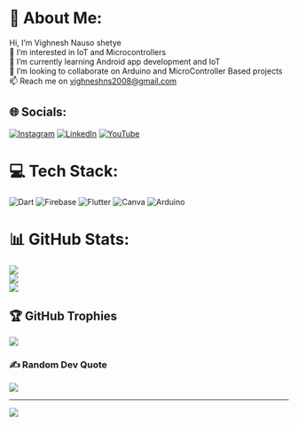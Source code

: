 # 💫 About Me:
Hi, I’m Vighnesh Nauso shetye <br>👀 I’m interested in IoT and Microcontrollers <br>🌱 I’m currently learning Android app development and IoT <br>💞️ I’m looking to collaborate on Arduino and MicroController Based projects <br>📫 Reach me on vighneshns2008@gmail.com


## 🌐 Socials:
[![Instagram](https://img.shields.io/badge/Instagram-%23E4405F.svg?logo=Instagram&logoColor=white)](https://instagram.com/vighneshns2008) [![LinkedIn](https://img.shields.io/badge/LinkedIn-%230077B5.svg?logo=linkedin&logoColor=white)](https://linkedin.com/in/vighnesh-shetye-98453424a) [![YouTube](https://img.shields.io/badge/YouTube-%23FF0000.svg?logo=YouTube&logoColor=white)](https://youtube.com/@vighneshnausoshetye) 

# 💻 Tech Stack:
![Dart](https://img.shields.io/badge/dart-%230175C2.svg?style=for-the-badge&logo=dart&logoColor=white) ![Firebase](https://img.shields.io/badge/firebase-%23039BE5.svg?style=for-the-badge&logo=firebase) ![Flutter](https://img.shields.io/badge/Flutter-%2302569B.svg?style=for-the-badge&logo=Flutter&logoColor=white) ![Canva](https://img.shields.io/badge/Canva-%2300C4CC.svg?style=for-the-badge&logo=Canva&logoColor=white) ![Arduino](https://img.shields.io/badge/-Arduino-00979D?style=for-the-badge&logo=Arduino&logoColor=white)
# 📊 GitHub Stats:
![](https://github-readme-stats.vercel.app/api?username=vighneshns2008&theme=dark&hide_border=false&include_all_commits=false&count_private=false)<br/>
![](https://github-readme-streak-stats.herokuapp.com/?user=vighneshns2008&theme=dark&hide_border=false)<br/>
![](https://github-readme-stats.vercel.app/api/top-langs/?username=vighneshns2008&theme=dark&hide_border=false&include_all_commits=false&count_private=false&layout=compact)

## 🏆 GitHub Trophies
![](https://github-profile-trophy.vercel.app/?username=vighneshns2008&theme=radical&no-frame=false&no-bg=true&margin-w=4)

### ✍️ Random Dev Quote
![](https://quotes-github-readme.vercel.app/api?type=horizontal&theme=radical)

---
[![](https://visitcount.itsvg.in/api?id=vighneshns2008&icon=0&color=0)](https://visitcount.itsvg.in)

<!-- Proudly created with GPRM ( https://gprm.itsvg.in ) -->
